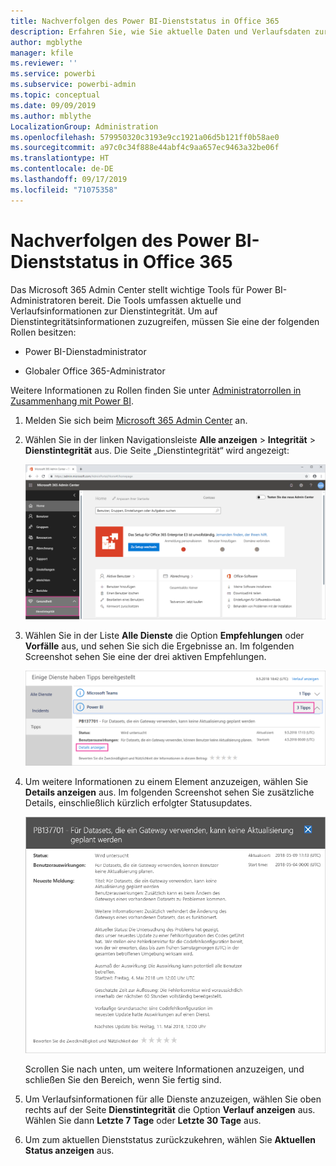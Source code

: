 ```yaml
---
title: Nachverfolgen des Power BI-Dienststatus in Office 365
description: Erfahren Sie, wie Sie aktuelle Daten und Verlaufsdaten zur Dienstintegrität im Microsoft 365 Admin Center anzeigen.
author: mgblythe
manager: kfile
ms.reviewer: ''
ms.service: powerbi
ms.subservice: powerbi-admin
ms.topic: conceptual
ms.date: 09/09/2019
ms.author: mblythe
LocalizationGroup: Administration
ms.openlocfilehash: 579950320c3193e9cc1921a06d5b121ff0b58ae0
ms.sourcegitcommit: a97c0c34f888e44abf4c9aa657ec9463a32be06f
ms.translationtype: HT
ms.contentlocale: de-DE
ms.lasthandoff: 09/17/2019
ms.locfileid: "71075358"
---
```

# <a name="track-power-bi-service-health-in-office-365"></a>Nachverfolgen des Power BI-Dienststatus in Office 365

Das Microsoft 365 Admin Center stellt wichtige Tools für Power BI-Administratoren bereit. Die Tools umfassen aktuelle und Verlaufsinformationen zur Dienstintegrität. Um auf Dienstintegritätsinformationen zuzugreifen, müssen Sie eine der folgenden Rollen besitzen:

* Power BI-Dienstadministrator

* Globaler Office 365-Administrator

Weitere Informationen zu Rollen finden Sie unter [Administratorrollen in Zusammenhang mit Power BI](service-admin-administering-power-bi-in-your-organization.md#administrator-roles-related-to-power-bi).

1. Melden Sie sich beim [Microsoft 365 Admin Center](https://portal.office.com/adminportal) an.

1. Wählen Sie in der linken Navigationsleiste **Alle anzeigen** > **Integrität** > **Dienstintegrität** aus. Die Seite „Dienstintegrität“ wird angezeigt:

    ![Screenshot des Microsoft 365 Admin Centers, in dem die Optionen „Integrität“ und „Dienstintegrität“ hervorgehoben sind.](media/service-admin-health/service-health-tile.png)

1. Wählen Sie in der Liste **Alle Dienste** die Option **Empfehlungen** oder **Vorfälle** aus, und sehen Sie sich die Ergebnisse an. Im folgenden Screenshot sehen Sie eine der drei aktiven Empfehlungen.

    ![Screenshot der Seite „Dienstintegrität“ mit den drei Empfehlungen für Power BI und der hervorgehobenen Option „Details anzeigen“.](media/service-admin-health/active-advisories.png)

1. Um weitere Informationen zu einem Element anzuzeigen, wählen Sie **Details anzeigen** aus. Im folgenden Screenshot sehen Sie zusätzliche Details, einschließlich kürzlich erfolgter Statusupdates.

    ![Screenshot der Details der Empfehlung.](media/service-admin-health/advisory-details.png)

    Scrollen Sie nach unten, um weitere Informationen anzuzeigen, und schließen Sie den Bereich, wenn Sie fertig sind.

1. Um Verlaufsinformationen für alle Dienste anzuzeigen, wählen Sie oben rechts auf der Seite **Dienstintegrität** die Option **Verlauf anzeigen** aus. Wählen Sie dann **Letzte 7 Tage** oder **Letzte 30 Tage** aus. 

1. Um zum aktuellen Dienststatus zurückzukehren, wählen Sie **Aktuellen Status anzeigen** aus.